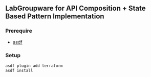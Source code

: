 ## LabGroupware for API Composition + State Based Pattern Implementation

### Prerequire
- [asdf](./setup_asdf.md)


### Setup
``` sh
asdf plugin add terraform
asdf install
```